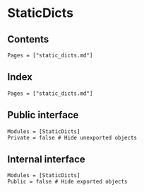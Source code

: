 # StaticDicts

## Contents
```@contents
Pages = ["static_dicts.md"]
```

## Index
```@index
Pages = ["static_dicts.md"]
```

## Public interface
```@autodocs
Modules = [StaticDicts]
Private = false # Hide unexported objects
```

## Internal interface
```@autodocs
Modules = [StaticDicts]
Public = false # Hide exported objects
```
